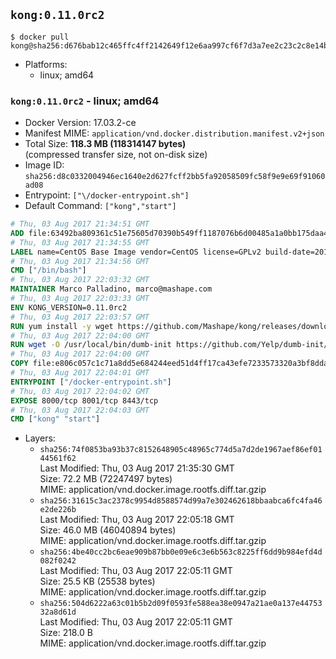 ## `kong:0.11.0rc2`

```console
$ docker pull kong@sha256:d676bab12c465ffc4ff2142649f12e6aa997cf6f7d3a7ee2c23c2c8e14b1751a
```

-	Platforms:
	-	linux; amd64

### `kong:0.11.0rc2` - linux; amd64

-	Docker Version: 17.03.2-ce
-	Manifest MIME: `application/vnd.docker.distribution.manifest.v2+json`
-	Total Size: **118.3 MB (118314147 bytes)**  
	(compressed transfer size, not on-disk size)
-	Image ID: `sha256:d8c0332004946ec1640e2d627fcff2bb5fa92058509fc58f9e9e69f91060ad08`
-	Entrypoint: `["\/docker-entrypoint.sh"]`
-	Default Command: `["kong","start"]`

```dockerfile
# Thu, 03 Aug 2017 21:34:51 GMT
ADD file:63492ba809361c51e75605d70390b549ff1187076b6d00485a1a0bb175daa40e in / 
# Thu, 03 Aug 2017 21:34:55 GMT
LABEL name=CentOS Base Image vendor=CentOS license=GPLv2 build-date=20170801
# Thu, 03 Aug 2017 21:34:56 GMT
CMD ["/bin/bash"]
# Thu, 03 Aug 2017 22:03:32 GMT
MAINTAINER Marco Palladino, marco@mashape.com
# Thu, 03 Aug 2017 22:03:33 GMT
ENV KONG_VERSION=0.11.0rc2
# Thu, 03 Aug 2017 22:03:57 GMT
RUN yum install -y wget https://github.com/Mashape/kong/releases/download/$KONG_VERSION/kong-$KONG_VERSION.el7.noarch.rpm &&     yum clean all
# Thu, 03 Aug 2017 22:04:00 GMT
RUN wget -O /usr/local/bin/dumb-init https://github.com/Yelp/dumb-init/releases/download/v1.1.3/dumb-init_1.1.3_amd64 &&     chmod +x /usr/local/bin/dumb-init
# Thu, 03 Aug 2017 22:04:00 GMT
COPY file:e806c057c1c71a8dd5e684244eed51d4ff17ca43efe7233573320a3bf8dda3a4 in /docker-entrypoint.sh 
# Thu, 03 Aug 2017 22:04:01 GMT
ENTRYPOINT ["/docker-entrypoint.sh"]
# Thu, 03 Aug 2017 22:04:02 GMT
EXPOSE 8000/tcp 8001/tcp 8443/tcp
# Thu, 03 Aug 2017 22:04:03 GMT
CMD ["kong" "start"]
```

-	Layers:
	-	`sha256:74f0853ba93b37c8152648905c48965c774d5a7d2de1967aef86ef0144561f62`  
		Last Modified: Thu, 03 Aug 2017 21:35:30 GMT  
		Size: 72.2 MB (72247497 bytes)  
		MIME: application/vnd.docker.image.rootfs.diff.tar.gzip
	-	`sha256:31615c3ac2378c9954d8588574d99a7e302462618bbaabca6fc4fa46e2de226b`  
		Last Modified: Thu, 03 Aug 2017 22:05:18 GMT  
		Size: 46.0 MB (46040894 bytes)  
		MIME: application/vnd.docker.image.rootfs.diff.tar.gzip
	-	`sha256:4be40cc2bc6eae909b87bb0e09e6c3e6b563c8225ff6dd9b984efd4d082f0242`  
		Last Modified: Thu, 03 Aug 2017 22:05:11 GMT  
		Size: 25.5 KB (25538 bytes)  
		MIME: application/vnd.docker.image.rootfs.diff.tar.gzip
	-	`sha256:504d6222a63c01b5b2d09f0593fe588ea38e0947a21ae0a137e4475332a8d61d`  
		Last Modified: Thu, 03 Aug 2017 22:05:11 GMT  
		Size: 218.0 B  
		MIME: application/vnd.docker.image.rootfs.diff.tar.gzip
